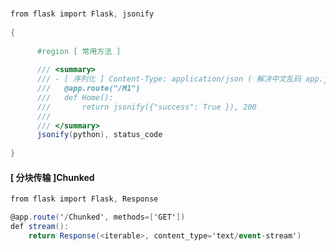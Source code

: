 <br/>

```csharp
from flask import Flask, jsonify
    
{
      
      #region [ 常用方法 ]
          
      /// <summary>
      /// - [ 序列化 ] Content-Type: application/json ( 解决中文乱码 app.json.ensure_ascii = False )
      ///   @app.route("/M1")
      ///   def Home():
      ///       return jsonify({"success": True }), 200
      /// 
      /// </summary>
      jsonify(python), status_code
      
}


```



<!-- tabs:start -->

#### **[ 分块传输 ]Chunked**

```csharp
from flask import Flask, Response

@app.route('/Chunked', methods=['GET'])
def stream():
	return Response(<iterable>, content_type='text/event-stream')


```



<!-- tabs:end -->

